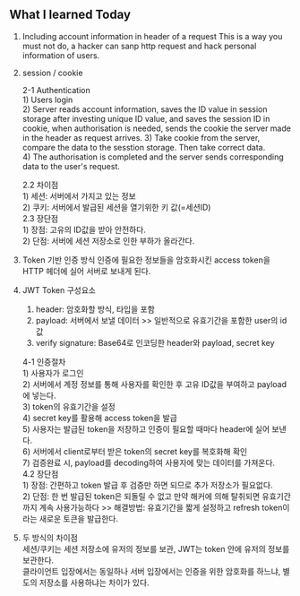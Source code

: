 ## What I learned Today

1. Including account information in header of a request
This is a way you must not do, a hacker can sanp http request and hack personal information of users.

2. session / cookie

    2-1 Authentication  
        1) Users login  
        2) Server reads account information, saves the ID value in session storage after investing unique ID value, and saves the session ID in cookie, when authorisation is needed, sends the cookie the server made in the header as request arrives.
        3) Take cookie from the server, compare the data to the sesstion storage. Then take correct data.  
        4) The authorisation is completed and the server sends corresponding data to the user's request.

    2.2 차이점  
        1) 세션: 서버에서 가지고 있는 정보  
        2) 쿠키: 서버에서 발급된 세션을 열기위한 키 값(=세션ID)  
    2.3 장단점  
        1) 장점: 고유의 ID값을 받아 안전하다.  
        2) 단점: 서버에 세션 저장소로 인한 부하가 올라간다.  

3. Token 기반 인증 방식
인증에 필요한 정보들을 암호화시킨 access token을 HTTP 헤더에 실어 서버로 보내게 된다.

4. JWT Token 구성요소
    1) header: 암호화할 방식, 타입을 포함  
    2) payload: 서버에서 보낼 데이터 >> 일반적으로 유효기간을 포함한 user의 id 값  
    3) verify signature: Base64로 인코딩한 header와 payload, secret key  

    4-1 인증절차  
        1) 사용자가 로그인  
        2) 서버에서 계정 정보를 통해 사용자를 확인한 후 고유 ID값을 부여하고 payload에 넣는다.  
        3) token의 유효기간을 설정  
        4) secret key를 활용해 access token을 발급  
        5) 사용자는 발급된 token을 저장하고 인증이 필요할 때마다 header에 실어 보낸다.  
        6) 서버에서 client로부터 받은 token의 secret key를 복호화해 확인  
        7) 검증완료 시, payload를 decoding하여 사용자에 맞는 데이터를 가져온다.  
    4.2 장단점  
        1) 장점: 간편하고 token 발급 후 검증만 하면 되므로 추가 저장소가 필요없다.  
        2) 단점: 한 번 발급된 token은 되돌릴 수 없고 만약 해커에 의해 탈취되면 유효기간까지 계속 사용가능하다 >> 해결방법: 유효기간을 짧게 설정하고 refresh token이라는 새로운 토큰을 발급한다.  

5. 두 방식의 차이점  
    세션/쿠키는 세션 저장소에 유저의 정보를 보관, JWT는 token 안에 유저의 정보를 보관한다.  
    클라이언트 입장에서는 동일하나 서버 입장에서는 인증을 위한 암호화를 하느냐, 별도의 저장소를 사용하냐는 차이가 있다.  
